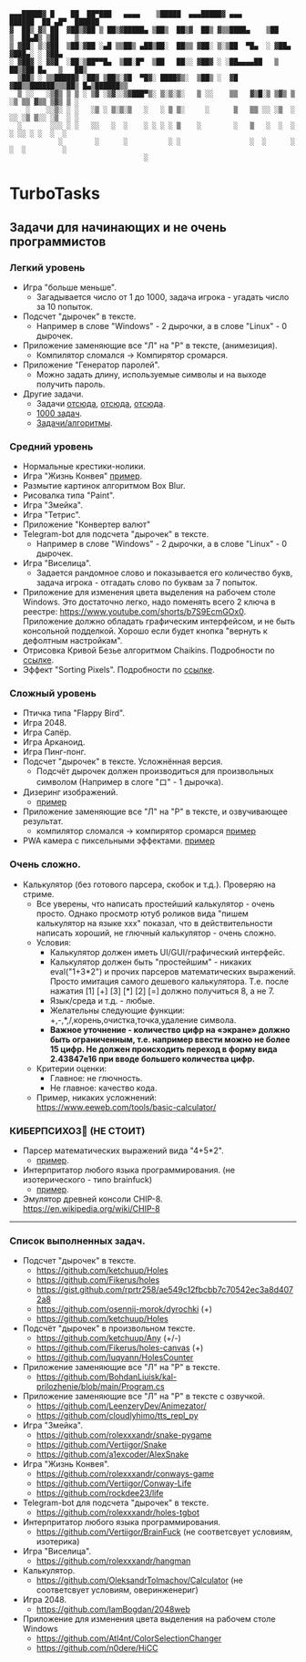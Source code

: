 ```
▄▄▄█████▓ █    ██  ██▀███   ▄▄▄▄    ▒█████  ▄▄▄█████▓ ▄▄▄        ██████  ██ ▄█▀  ██████ 
▓  ██▒ ▓▒ ██  ▓██▒▓██ ▒ ██▒▓█████▄ ▒██▒  ██▒▓  ██▒ ▓▒▒████▄    ▒██    ▒  ██▄█▒ ▒██    ▒ 
▒ ▓██░ ▒░▓██  ▒██░▓██ ░▄█ ▒▒██▒ ▄██▒██░  ██▒▒ ▓██░ ▒░▒██  ▀█▄  ░ ▓██▄   ▓███▄░ ░ ▓██▄   
░ ▓██▓ ░ ▓▓█  ░██░▒██▀▀█▄  ▒██░█▀  ▒██   ██░░ ▓██▓ ░ ░██▄▄▄▄██   ▒   ██▒▓██ █▄   ▒   ██▒
  ▒██▒ ░ ▒▒█████▓ ░██▓ ▒██▒░▓█  ▀█▓░ ████▓▒░  ▒██▒ ░  ▓█   ▓██▒▒██████▒▒▒██▒ █▄▒██████▒▒
  ▒ ░░   ░▒▓▒ ▒ ▒ ░ ▒▓ ░▒▓░░▒▓███▀▒░ ▒░▒░▒░   ▒ ░░    ▒▒   ▓▒█░▒ ▒▓▒ ▒ ░▒ ▒▒ ▓▒▒ ▒▓▒ ▒ ░
    ░    ░░▒░ ░ ░   ░▒ ░ ▒░▒░▒   ░   ░ ▒ ▒░     ░      ▒   ▒▒ ░░ ░▒  ░ ░░ ░▒ ▒░░ ░▒  ░ ░
  ░       ░░░ ░ ░   ░░   ░  ░    ░ ░ ░ ░ ▒    ░        ░   ▒   ░  ░  ░  ░ ░░ ░ ░  ░  ░  
            ░        ░      ░          ░ ░                 ░  ░      ░  ░  ░         ░  
                                 ░                                                      
```
# TurboTasks
## Задачи для начинающих и не очень программистов

### Легкий уровень
 - Игра "больше меньше".
   - Загадывается число от 1 до 1000, задача игрока - угадать число за 10 попыток.
 - Подсчет "дырочек" в тексте.
   - Например в слове "Windows" - 2 дырочки, а в слове "Linux" - 0 дырочек.
 - Приложение заменяющие все "Л" на "Р" в тексте, (анимезиция).
   - Компилятор сломался -> Компирятор сромарся.
 - Приложение "Генератор паролей".
   - Можно задать длину, используемые символы и на выходе получить пароль.
 - Другие задачи.
   - Задачи [отсюда](http://pascalabc.net/downloads/Books/Rubantsev/InterestLessPas.pdf), [отсюда](http://pascalabc.net/downloads/Books/Rubantsev/InterestProjProjects.pdf), [отсюда](http://pascalabc.net/downloads/Books/Rubantsev/SFML.pdf).
   - [1000 задач](http://ptaskbook.com/ru).
   - [Задачи/алгоритмы](http://algolist.ru).

### Средний уровень
 - Нормальные крестики-нолики.
 - Игра "Жизнь Конвея" [пример](https://github.com/turborium/LifeGame).
 - Размытие картинок алгоритмом Box Blur.
 - Рисовалка типа "Paint".
 - Игра "Змейка".
 - Игра "Тетрис".
 - Приложение "Конвертер валют"
 - Telegram-bot для подсчета "дырочек" в тексте.
   - Например в слове "Windows" - 2 дырочки, а в слове "Linux" - 0 дырочек.
 - Игра "Виселица".
   - Задается рандомное слово и показывается его количество букв, задача игрока - отгадать слово по буквам за 7 попыток.
 - Приложение для изменения цвета выделения на рабочем столе Windows. Это достаточно легко, надо поменять всего 2 ключа в реестре: https://www.youtube.com/shorts/b7S9EcmGOx0. Приложение должно обладать графическим интерфейсом, и не быть консольной подделкой. Хорошо если будет кнопка "вернуть к дефолтным настройкам".
 - Отрисовка Кривой Безье алгоритмом Chaikins. Подробности по [ссылке](https://github.com/turborium/ChaikinsAlgorithmExplorer).
 - Эффект "Sorting Pixels". Подробности по [ссылке](https://github.com/turborium/SortingPixels).

### Сложный уровень
 - Птичка типа "Flappy Bird".
 - Игра 2048.
 - Игра Сапёр.
 - Игра Арканоид.
 - Игра Пинг-понг.
 - Подсчет "дырочек" в тексте. Усложнённая версия.
   - Подсчёт дырочек должен производиться для произвольных символом (Например в слоге "ロ" - 1 дырочка).
 - Дизеринг изображений.
   - [пример](https://github.com/turborium/Dither3)
 - Приложение заменяющие все "Л" на "Р" в тексте, и озвучивающее результат.
   - компилятор сломался -> компирятор сромарся [пример](https://github.com/turborium/microsoft-text-to-speech-delphi-example)
 - PWA камера с пиксельными эффектами. [пример](https://github.com/turborium/turbopixel)

### Очень сложно.
 - Калькулятор (без готового парсера, скобок и т.д.). Проверяю на стриме.
   - Все уверены, что написать простейший калькулятор - очень просто. Однако просмотр ютуб роликов вида "пишем калькулятор на языке xxx" показал, что в действительности написать хороший, не глючный калькулятор - очень сложно.
   - Условия:
     - Калькулятор должен иметь UI/GUI/графический интерфейс.
     - Калькулятор должен быть "простейшим" - никаких eval("1+3\*2") и прочих парсеров математических выражений. Просто имитация самого дешевого калькулятора. Т.е. после нажатия [1] [+] [3] [\*] [2] [=] должно получиться 8, а не 7.
     - Язык/среда и т.д. - любые.
     - Желательны следующие функции: +,-,\*,/,корень,очистка,точка,удаление символа.
     - **Важное уточнение - количество цифр на «экране» должно быть ограниченным, т.е. например ввести можно не более 15 цифр. Не должен происходить переход в форму вида 2.43847e16 при вводе большего количества цифр.**
   - Критерии оценки:
     - Главное: не глючность.
     - Не главное: качество кода.   
   - Пример, никаких усложнений: https://www.eeweb.com/tools/basic-calculator/  
     
### КИБЕРПСИХОЗ🤪 (НЕ СТОИТ)
 - Парсер математических выражений вида "4+5*2".
   - [пример](https://github.com/turborium/SimpleMathParser).
 - Интерпритатор любого языка программирования. (не изотерического - типо brainfuck)  
   - [пример](https://github.com/turborium/turboriumbasic).  
 - Эмулятор древней консоли CHIP-8.   
  https://en.wikipedia.org/wiki/CHIP-8
---
### Список выполненных задач.
 - Подсчет "дырочек" в тексте.
   - https://github.com/ketchuup/Holes
   - https://github.com/Fikerus/holes
   - https://gist.github.com/rprtr258/ae549c12fbcbb7c70542ec3a8d4072a8
   - https://github.com/osennij-morok/dyrochki (+)
   - https://github.com/ketchuup/Holes
 - Подсчёт "дырочек" в произвольном тексте.
   - https://github.com/ketchuup/Any (+/-)
   - https://github.com/Fikerus/holes-canvas (+)
   - https://github.com/luqyann/HolesCounter
 - Приложение заменяющие все "Л" на "Р" в тексте.
   - https://github.com/BohdanLiuisk/kal-prilozhenie/blob/main/Program.cs
 - Приложение заменяющие все "Л" на "Р" в тексте с озвучкой.
   - https://github.com/LeenzeryDev/Animezator/
   - https://github.com/cloudlyhimo/tts_repl_py
 - Игра "Змейка".
   - https://github.com/rolexxxandr/snake-pygame
   - https://github.com/Vertiigor/Snake
   - https://github.com/a1excoder/AlexSnake
 - Игра "Жизнь Конвея".
   - https://github.com/rolexxxandr/conways-game
   - https://github.com/Vertiigor/Conway-Life
   - https://github.com/rockdee23/life
 - Telegram-bot для подсчета "дырочек" в тексте.
   - https://github.com/rolexxxandr/holes-tgbot
 - Интерпритатор любого языка программирования.
   - https://github.com/Vertiigor/BrainFuck (не соответсвует условиям, изотерика)  
- Игра "Виселица".
   - https://github.com/rolexxxandr/hangman
- Калькулятор.
   - https://github.com/OleksandrTolmachov/Calculator (не соответсвует условиям, оверинженериг)
- Игра 2048.
   - https://github.com/IamBogdan/2048web
- Приложение для изменения цвета выделения на рабочем столе Windows
    - https://github.com/Atl4nt/ColorSelectionChanger
    - https://github.com/n0dere/HiCC
